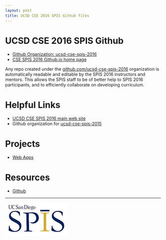 ```yaml
---
layout: post
title: UCSD CSE 2016 SPIS Github files
---
```


# UCSD CSE 2016 SPIS Github

* [Github Organization: ucsd-cse-spis-2016](https://github.com/ucsd-cse-spis-2016)
* [CSE SPIS 2016 Github.io home page](https://ucsd-cse-spis-2016.github.io)

Any repo created under the [github.com/ucsd-cse-spis-2016](https://github.com/ucsd-cse-spis-2016) organization is automatically readable and editable by the SPIS 2016 instructors and mentors.     This allows the SPIS staff to be of better help to SPIS 2016 participants, and to efficiently collaborate on developing curriculum.

# Helpful Links

* [UCSD CSE SPIS 2016 main web site](https://sites.google.com/a/eng.ucsd.edu/spis/)
* Github organization for [ucsd-cse-spis-2015](https://github.com/ucsd-cse-spis-2015)

# Projects

* [Web Apps](projects/webapps)

# Resources

* [Github](resources/github)

----

![SPIS_logo](images/SPIS_logo.jpg)

